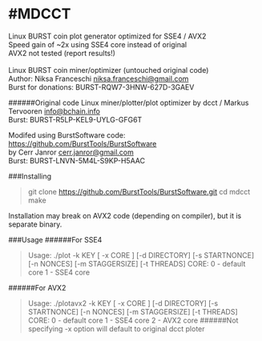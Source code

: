 #MDCCT
=============
Linux BURST coin plot generator optimized for SSE4 / AVX2<br>
Speed gain of ~2x using SSE4 core instead of original<br>
AVX2 not tested (report results!)<br>
<br>
Linux BURST coin miner/optimizer (untouched original code)<br>
Author: Niksa Franceschi <niksa.franceschi@gmail.com><br>
Burst for donations: BURST-RQW7-3HNW-627D-3GAEV<br>

######Original code 
Linux miner/plotter/plot optimizer by dcct / Markus Tervooren <info@bchain.info><br>
Burst: BURST-R5LP-KEL9-UYLG-GFG6T<br>

Modifed using BurstSoftware code: https://github.com/BurstTools/BurstSoftware <br>
by Cerr Janror <cerr.janror@gmail.com><br>
Burst: BURST-LNVN-5M4L-S9KP-H5AAC<br>


###Installing
> git clone https://github.com/BurstTools/BurstSoftware.git
> cd mdcct
> make

Installation may break on AVX2 code (depending on compiler), but it is separate binary.<br>

###Usage
######For SSE4
> Usage: ./plot -k KEY [ -x CORE ] [-d DIRECTORY] [-s STARTNONCE] [-n NONCES] [-m STAGGERSIZE] [-t THREADS]
>   CORE:
>     0 - default core
>     1 - SSE4 core

######For AVX2
> Usage: ./plotavx2 -k KEY [ -x CORE ] [-d DIRECTORY] [-s STARTNONCE] [-n NONCES] [-m STAGGERSIZE] [-t THREADS]
>   CORE:
>     0 - default core
>     1 - SSE4 core
>     2 - AVX2 core
######Not specifying -x option will default to original dcct ploter
